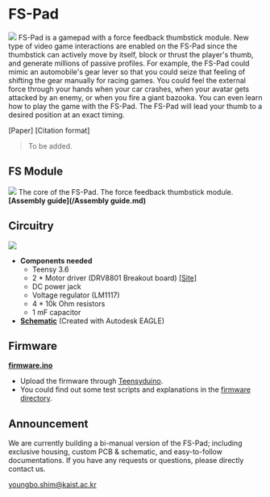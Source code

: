# FS-Pad
![](/temporary/images/FSPad_windgodfist.gif)
FS-Pad is a gamepad with a force feedback thumbstick module. New type of video game interactions are enabled on the FS-Pad since the thumbstick can actively move by itself, block or thrust the player's thumb, and generate millions of passive profiles. For example, the FS-Pad could mimic an automobile's gear lever so that you could seize that feeling of shifting the gear manually for racing games. You could feel the external force through your hands when your car crashes, when your avatar gets attacked by an enemy, or when you fire a giant bazooka. You can even learn how to play the game with the FS-Pad. The FS-Pad will lead your thumb to a desired position at an exact timing.

[Paper] [Citation format]
> To be added.

## FS Module
![](/temporary/images/assembly_stopmotion.gif)
The core of the FS-Pad. The force feedback thumbstick module.
**[Assembly guide](/Assembly guide.md)**

## Circuitry
![](/temporary/images/schematic.jpg)
  - **Components needed**
    + Teensy 3.6
    + 2 * Motor driver (DRV8801 Breakout board) [[Site]](https://www.pololu.com/product/2136/resources)
    + DC power jack
    + Voltage regulator (LM1117)
    + 4 * 10k Ohm resistors
    + 1 mF capacitor
  - **[Schematic](/circuitry/FSPad_sch.sch)** (Created with Autodesk EAGLE)

## Firmware
**[firmware.ino](/firmware/firmware.ino)**
* Upload the firmware through [Teensyduino](https://www.pjrc.com/teensy/td_download.html).
* You could find out some test scripts and explanations in the [firmware directory](/firmware).

## Announcement
We are currently building a bi-manual version of the FS-Pad; including exclusive housing, custom PCB & schematic, and easy-to-follow documentations. If you have any requests or questions, please directly contact us.

youngbo.shim@kaist.ac.kr
